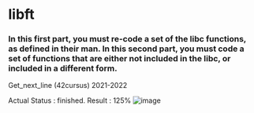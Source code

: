 # libft

### In this first part, you must re-code a set of the libc functions, as defined in their man. In this second part, you must code a set of functions that are either not included in the libc, or included in a different form.

Get_next_line (42cursus) 2021-2022

Actual Status : finished.
Result : 125%
![image](https://user-images.githubusercontent.com/78787523/141270968-80135f06-74fb-446a-bfaf-05e8a3924774.png)
